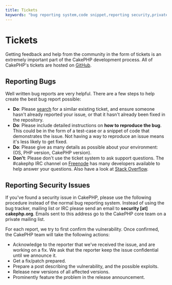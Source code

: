 ```yaml
---
title: Tickets
keywords: "bug reporting system,code snippet,reporting security,private mailing,release announcement,google,ticket system,core team,security issue,bug tracker,irc channel,test cases,support questions,bug report,security issues,bug reports,exploits,vulnerability,repository"
---
```


# Tickets

Getting feedback and help from the community in the form of tickets is an
extremely important part of the CakePHP development process. All of CakePHP's
tickets are hosted on [GitHub](https://github.com/cakephp/cakephp/issues).

## Reporting Bugs

Well written bug reports are very helpful. There are a few steps to help create
the best bug report possible:

- **Do**: Please [search](https://github.com/cakephp/cakephp/search?q=it+is+broken&ref=cmdform&type=Issues)
  for a similar existing ticket, and ensure someone hasn't already reported your
  issue, or that it hasn't already been fixed in the repository.
- **Do**: Please include detailed instructions on **how to reproduce the bug**.
  This could be in the form of a test-case or a snippet of code that
  demonstrates the issue. Not having a way to reproduce an issue means it's less
  likely to get fixed.
- **Do**: Please give as many details as possible about your environment: (OS,
  PHP version, CakePHP version).
- **Don't**: Please don't use the ticket system to ask support questions. The
  #cakephp IRC channel on [Freenode](https://webchat.freenode.net) has many
  developers available to help answer your questions. Also have a look at
  [Stack Overflow](https://stackoverflow.com/questions/tagged/cakephp).

## Reporting Security Issues

If you've found a security issue in CakePHP, please use the following procedure
instead of the normal bug reporting system. Instead of using the bug tracker,
mailing list or IRC please send an email to **security [at] cakephp.org**.
Emails sent to this address go to the CakePHP core team on a private mailing
list.

For each report, we try to first confirm the vulnerability. Once confirmed, the
CakePHP team will take the following actions:

- Acknowledge to the reporter that we've received the issue, and are working on
  a fix. We ask that the reporter keep the issue confidential until we announce
  it.
- Get a fix/patch prepared.
- Prepare a post describing the vulnerability, and the possible exploits.
- Release new versions of all affected versions.
- Prominently feature the problem in the release announcement.
